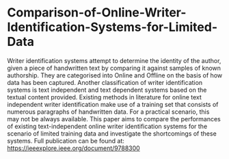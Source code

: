 # Comparison-of-Online-Writer-Identification-Systems-for-Limited-Data
Writer identification systems attempt to determine the identity of the author, given a piece of handwritten text by comparing it against samples of known authorship. They are categorised into Online and Offline on the basis of how data has been captured. Another classification of writer identification systems is text independent and text dependent systems based on the textual content provided. Existing methods in literature for online text independent writer identification make use of a training set that consists of numerous paragraphs of handwritten data. For a practical scenario, this may not be always available. This paper aims to compare the performances of existing text-independent online writer identification systems for the scenario of limited training data and investigate the shortcomings of these systems.
Full publication can be found at: https://ieeexplore.ieee.org/document/9788300

